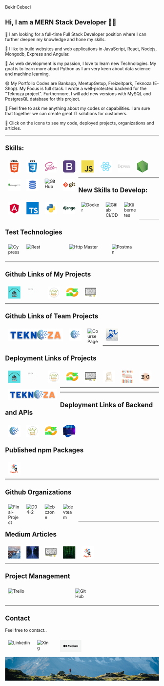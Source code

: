 Bekir Cebeci

## Hi, I am a MERN Stack Developer 👩‍💻

🔭 I am looking for a full-time Full Stack Developer position where I can further deepen my knowledge and hone my skills.

🌱 I like to build websites and web applications in JavaScript, React, Nodejs, Mongodb, Express and Angular.

👯 As web development is my passion, I love to learn new Technologies. My goal is to learn more about Python as I am very keen about data science and machine learning.

😄 My Portfolio Codes are Bankapp, MeetupGetup, Freizeitpark, Teknoza (E-Shop). My Focus is full stack. I wrote a well-protected backend for the "Teknoza project". Furthermore, I will add new versions with MySQL and PostgresQL database for this project.

💬 Feel free to ask me anything about my codes or capabilities. I am sure that together we can create great IT solutions for customers.

🔎 Click on the icons to see my code, deployed projects, organizations and articles.

---

## Skills:

<img align="left" alt="HTML5" width="40px" style="margin:10px;" src="https://raw.githubusercontent.com/github/explore/80688e429a7d4ef2fca1e82350fe8e3517d3494d/topics/html/html.png" />

<img align="left" alt="CSS3" width="40px" style="margin:10px;" src="https://raw.githubusercontent.com/github/explore/80688e429a7d4ef2fca1e82350fe8e3517d3494d/topics/css/css.png" />

<img align="left" alt="Sass" width="40px" style="margin:10px;" src="https://raw.githubusercontent.com/github/explore/80688e429a7d4ef2fca1e82350fe8e3517d3494d/topics/sass/sass.png" />

<img align="left" alt="Bootstrap" width="40px" style="margin:10px;" src="https://raw.githubusercontent.com/github/explore/80688e429a7d4ef2fca1e82350fe8e3517d3494d/topics/bootstrap/bootstrap.png" />

<img align="left" alt="JavaScript" width="40px" style="margin:10px;" src="https://raw.githubusercontent.com/github/explore/80688e429a7d4ef2fca1e82350fe8e3517d3494d/topics/javascript/javascript.png" />

<img align="left" alt="React" width="40px" style="margin:10px;" src="https://raw.githubusercontent.com/github/explore/80688e429a7d4ef2fca1e82350fe8e3517d3494d/topics/react/react.png" />

<img align="left" alt="Express" width="40px" style="margin:10px;" src="https://raw.githubusercontent.com/github/explore/80688e429a7d4ef2fca1e82350fe8e3517d3494d/topics/express/express.png" />

<img align="left" alt="Node.js" width="40px" style="margin:10px;" src="https://raw.githubusercontent.com/github/explore/80688e429a7d4ef2fca1e82350fe8e3517d3494d/topics/nodejs/nodejs.png" />

<img align="left" alt="Mongodb" width="40px" style="margin:10px;" src="https://raw.githubusercontent.com/github/explore/80688e429a7d4ef2fca1e82350fe8e3517d3494d/topics/mongodb/mongodb.png" />

<img align="left" alt="SQL" width="40px" style="margin:10px;" src="https://raw.githubusercontent.com/github/explore/80688e429a7d4ef2fca1e82350fe8e3517d3494d/topics/sql/sql.png" />

<img align="left" alt="GitHub" width="40px" style="margin:10px;" src="https://github.githubassets.com/images/modules/logos_page/GitHub-Mark.png" />

<img align="left" alt="Git" width="40px" style="margin:10px;" src="https://raw.githubusercontent.com/github/explore/80688e429a7d4ef2fca1e82350fe8e3517d3494d/topics/git/git.png" />

<br />
<br />
<br />

---

## New Skills to Develop:

<img align="left" alt="Angular" width="40px" style="margin:10px;"  src="https://raw.githubusercontent.com/github/explore/80688e429a7d4ef2fca1e82350fe8e3517d3494d/topics/angular/angular.png" />

<img align="left" alt="Typescript" width="40px" style="margin:10px;" src="https://raw.githubusercontent.com/github/explore/80688e429a7d4ef2fca1e82350fe8e3517d3494d/topics/typescript/typescript.png" />

<img align="left" alt="Python" width="40px" style="margin:10px;"  src="https://raw.githubusercontent.com/github/explore/80688e429a7d4ef2fca1e82350fe8e3517d3494d/topics/python/python.png" />

<img align="left" alt="Django" width="40px" style="margin:10px;"  src="https://raw.githubusercontent.com/github/explore/80688e429a7d4ef2fca1e82350fe8e3517d3494d/topics/django/django.png" />

<img align="left" alt="Docker" width="60px" style="margin:10px;"  src="https://www.docker.com/wp-content/uploads/2022/03/Moby-logo.png" />

<img align="left" alt="Gitlab CI/CD" width="40px" style="margin:10px;"  src="https://hub.datree.io/img/cicd/3.png" />

<img align="left" alt="Kübernetes" width="40px" style="margin:10px;"  src="https://upload.wikimedia.org/wikipedia/commons/thumb/3/39/Kubernetes_logo_without_workmark.svg/1200px-Kubernetes_logo_without_workmark.svg.png" />

<br />
<br />
<br />

---

## Test Technologies

<img align="left" alt="Cypress" width="40px" style="margin:10px;"  src="https://brandfetch.com/_next/image?url=https%3A%2F%2Fasset.brandfetch.io%2FidIq_kF0rb%2Fidv3zwmSiY.jpeg&w=1920&q=75" />

<img align="left" alt="Rest" width="120px" style="margin:10px;"  src="https://www.softwaretestinghelp.com/wp-content/qa/uploads/2017/04/VREST-Logo.jpg" />

<img align="left" alt="Http Master" width="120px" style="margin:10px;"  src="https://www.softwaretestinghelp.com/wp-content/qa/uploads/2017/04/HttpMaster-Logo.jpg" />

<img align="left" alt="Postman" width="70px" style="margin:10px;"  src="https://mms.businesswire.com/media/20190619005152/en/728506/23/pm-logo-vert%402x-100.jpg" />

<br />
<br />
<br />

---

## Github Links of My Projects

[<img align="left" alt="Freizeitpark" width="40px" style="margin:10px;" src="./public/images/matiguland-logo-2.png" />](https://github.com/bekircbc/freizeitpark)

[<img align="left" alt="apexcharts" width="40px" style="margin:10px;margin-right:20px;"  src="./public/images/apex.gif" />](https://github.com/bekircbc/apex-charts)

[<img align="left" alt="meetupgetup" width="40px" style="margin:10px;" src="./public/images/meetupgetup.png" />](https://github.com/bekircbc/meetup-getup-hetzner)

[<img align="left" alt="CBC Bank" width="40px" style="margin:10px;" src="./public/images/cbcbank.png" />](https://github.com/bekircbc/cbcbank-app)

[<img align="left" alt="numeraljs" width="40px" style="margin:10px;" src="./public/images/numeraljs.png" />](https://github.com/bekircbc/numeraljs-navbar-reactvite)

<br />
<br />
<br />

---

## Github Links of Team Projects

[<img align="left" alt="Teknoza" width="180px" style="margin:10px;" src="./public/images/logo-teknoza.png" />](https://github.com/final-project-onlineshop/teknoza)

[<img align="left" alt="backend-teknoza" width="40px" style="margin:10px;" src="./public/images/tknz.png" />](https://github.com/final-project-onlineshop/teknoza/tree/main/backend)

[<img align="left" alt="Course Page" width="40px" style="margin:10px;" src="https://avatars.githubusercontent.com/u/92315585?s=200&v=4" />](https://github.com/D04-2/DCI-Course)

[<img align="left" alt="EAD" width="40px" style="margin:10px;" src="./public/images/EAD.png" />](https://github.com/cbczone/ead-shop)

<br />
<br />
<br />

---

## Deployment Links of Projects

[<img align="left" alt="Freizeitpark" width="40px" style="margin:10px;" src="./public/images/matiguland-logo-2.png" />](https://freizeitpark.vercel.app/)

[<img align="left" alt="apexcharts" width="40px" style="margin:10px;margin-right:20px;"  src="./public/images/apex.gif" />](https://apexchart-navbar-reactvite.netlify.app/)

[<img align="left" alt="meetupgetup" width="40px" style="margin:10px;" src="./public/images/meetupgetup.png" />](https://meetup-getup-hetzner.vercel.app/allmeetups)

[<img align="left" alt="CBC Bank" width="40px" style="margin:10px;" src="./public/images/cbcbank.png" />](https://cbcbank-app.vercel.app/)

[<img align="left" alt="numeraljs" width="40px" style="margin:10px;" src="./public/images/numeraljs.png" />](https://numeraljs-navbar-reactvite.vercel.app/)

[<img align="left" alt="recoiljs" width="40px" style="margin:10px;" src="./public/images/todocounter.png" />](https://recoiljs-basic.vercel.app/)

[<img align="left" alt="api-library" width="40px" style="margin:10px;" src="./public/images/apilibrary.png" />](https://api-library-frontend-ejs.netlify.app/)

[<img align="left" alt="book-club" width="40px" style="margin:10px;" src="./public/images/bookclub.png" />](https://reducer-api-fetch.netlify.app/)

[<img align="left" alt="frontend-teknoza" width="160px" style="margin:10px;" src="./public/images/logo-teknoza.png" />](https://teknoza-frontend.vercel.app/home)

<br />
<br />
<br />

---

---

## Deployment Links of Backend and APIs

[<img align="left" alt="backend-teknoza" width="40px" style="margin:10px;" src="./public/images/tknz.png" />](https://teknoza-cypress.bscebeci.de/api/products)

[<img align="left" alt="backend-meetupgetup" width="40px" style="margin:10px;" src="./public/images/meetupgetup.png" />](https://meetupgetup.bscebeci.de/api/meetups)

[<img align="left" alt="CBC Bank - json server" width="40px" style="margin:10px;" src="./public/images/cbcbank.png" />](https://cbcbank.bscebeci.de/accounts)

[<img align="left" alt="apis-for-beginner" width="40px" style="margin:10px;" src="./public/images/APIS.png" />](https://apis-for-beginner.bscebeci.de/api/books)

<br />
<br />
<br />

## Published npm Packages

[<img align="left" alt="Backend Nodejs" width="40px" style="margin:10px;" src="./public/images/Cebrify.png" />](https://www.npmjs.com/package/cebrify)

<br />
<br />
<br />

---

## Github Organizations

[<img align="left" alt="Final-Project" width="40px" style="margin:10px;" src="https://avatars.githubusercontent.com/u/112622793?s=200&v=4" />](https://github.com/final-project-onlineshop)

[<img align="left" alt="D04-2" width="40px" style="margin:10px;" src="https://avatars.githubusercontent.com/u/92315585?s=200&v=4" />](https://github.com/D04-2)

[<img align="left" alt="cbczone" width="40px" style="margin:10px;" src="https://avatars.githubusercontent.com/u/114934589?s=200&v=4" />](https://github.com/cbczone)

[<img align="left" alt="devteam" width="40px" style="margin:10px;" src="https://avatars.githubusercontent.com/u/105494394?s=200&v=4" />](https://github.com/bc-organization-devteam)

<br />
<br />
<br />

---

## Medium Articles

[<img align="left" alt="Backend Nodejs" width="40px" style="margin:10px;" src="./public/images/artikel1.png" />](https://medium.com/@b.burakcebecii/an-examle-to-write-nodejs-backend-with-bcryptjs-and-jsonwebtoken-1a4b185872d3)

[<img align="left" alt="dotenv" width="40px" style="margin:10px;" src="./public/images/artikel2.png" />](https://medium.com/@b.burakcebecii/using-dotenv-and-protecting-your-username-and-passwords-cc20e127c6c5)

[<img align="left" alt="numeraljs" width="40px" style="margin:10px;" src="./public/images/numeraljs.png" />](https://medium.com/@b.burakcebecii/using-numeraljs-eb1800858f91)

[<img align="left" alt="jsonserver" width="40px" style="margin:10px;" src="./public/images/article4.png" />](https://medium.com/@b.burakcebecii/a-simple-backend-example-with-jsonserver-6cca7f64026b)

[<img align="left" alt="Cebrify" width="40px" style="margin:10px;" src="./public/images/Cebrify.png" />](https://medium.com/@b.burakcebecii/cebrify-a-npm-package-79b374527a37)

<br />
<br />
<br />

---

## Project Management

[<img align="left" alt="Trello" width="200px" style="margin:10px;"  src="https://upload.wikimedia.org/wikipedia/commons/thumb/7/7a/Trello-logo-blue.svg/2560px-Trello-logo-blue.svg.png" />](https://github.com/D04-2/DCI-Course)

[<img align="left" alt="GitHub" width="40px" style="margin:10px;" src="https://github.githubassets.com/images/modules/logos_page/GitHub-Mark.png" />](https://github.com/orgs/final-project-onlineshop/projects/2/views/5)

<br />
<br />
<br />

---

## Contact

Feel free to contact..

[<img align="left" alt="Linkedin" width="75px" style="margin:10px;" src="https://qph.cf2.quoracdn.net/main-qimg-aebe52c5836835593474dc349266566c" />](https://www.linkedin.com/in/bekir-cebeci-a16a571a3/)

[<img align="left" alt="Xing" width="40px" style="margin:10px;" src="https://logosandtypes.com/wp-content/uploads/2020/08/xing.png" />](https://www.xing.com/profile/Bekir_Cebeci3/cv)

[<img align="left" alt="Medium" width="70px" style="margin-top:10px;margin-left:25px;" src="./public/images/medium.png" />](https://medium.com/@b.burakcebecii)

<br/>
<br/>
<br/>

![logo](./public/images/footer.png)

<!--
**bekircbc/bekircbc** is a ✨ _special_ ✨ repository because its `README.md` (this file) appears on your GitHub profile.

Here are some ideas to get you started:

- 🔭 I’m currently working on ...
- 🌱 I’m currently learning ...
- 👯 I’m looking to collaborate on ...
- 🤔 I’m looking for help with ...
- 💬 Ask me about ...
- 📫 How to reach me: ...
- 😄 Pronouns: ...
- ⚡ Fun fact: ...
-->
